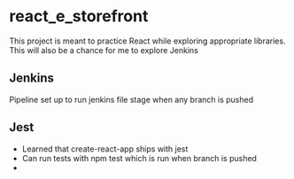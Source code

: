 # react_e_storefront

This project is meant to practice React while exploring appropriate libraries. This will also be a chance for me to explore Jenkins

## Jenkins

Pipeline set up to run jenkins file stage when any branch is pushed

## Jest

- Learned that create-react-app ships with jest
- Can run tests with npm test which is run when branch is pushed
-
